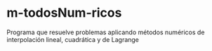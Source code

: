 # m-todosNum-ricos
Programa que resuelve problemas aplicando métodos numéricos de interpolación lineal, cuadrática y de Lagrange

